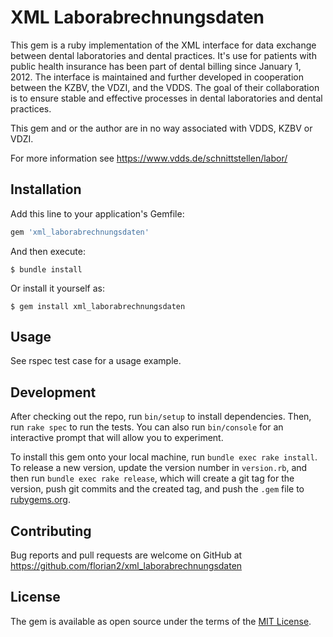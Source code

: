 # XML Laborabrechnungsdaten

This gem is a ruby implementation of the XML interface for data exchange between dental laboratories and dental practices. It's use for patients with public health insurance has been part of dental billing since January 1, 2012. The interface is maintained and further developed in cooperation between the KZBV, the VDZI, and the VDDS. The goal of their collaboration is to ensure stable and effective processes in dental laboratories and dental practices. 

This gem and or the author are in no way associated with VDDS, KZBV or VDZI.

For more information see https://www.vdds.de/schnittstellen/labor/

## Installation

Add this line to your application's Gemfile:

```ruby
gem 'xml_laborabrechnungsdaten'
```

And then execute:

    $ bundle install

Or install it yourself as:

    $ gem install xml_laborabrechnungsdaten

## Usage

See rspec test case for a usage example.

## Development

After checking out the repo, run `bin/setup` to install dependencies. Then, run `rake spec` to run the tests. You can also run `bin/console` for an interactive prompt that will allow you to experiment.

To install this gem onto your local machine, run `bundle exec rake install`. To release a new version, update the version number in `version.rb`, and then run `bundle exec rake release`, which will create a git tag for the version, push git commits and the created tag, and push the `.gem` file to [rubygems.org](https://rubygems.org).

## Contributing

Bug reports and pull requests are welcome on GitHub at https://github.com/florian2/xml_laborabrechnungsdaten

## License

The gem is available as open source under the terms of the [MIT License](https://opensource.org/licenses/MIT).
